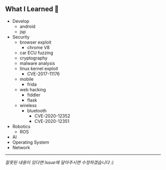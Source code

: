 What I Learned 🧐
------------------------
- Develop
    - android
    - jsp
- Security
    - browser exploit
        - chrome V8
    - car ECU fuzzing
    - cryptography
    - malware analysis
    - linux kernel exploit
        - CVE-2017-11176
    - mobile
        - frida
    - web hacking
        - fiddler
        - flask
    - wireless
        - bluetooth
            - CVE-2020-12352
            - CVE-2020-12351
- Robotics
    - ROS
- AI
- Operating System
- Network

----------------------------

*잘못된 내용이 있다면 Issue에 달아주시면 수정하겠습니다 :)*
<br><br>
